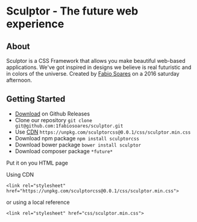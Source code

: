 # Sculptor - The future web experience## AboutSculptor is a CSS Framework that allows you make beautiful web-based applications.We've got inspired in designs we believe is real futuristic and in colors of  the universe.Created by [Fabio Soares](http://facebook.com/1fabiosoares) on a 2016 saturday afternoon.## Getting Started- [Download](https://github.com/1fabiosoares/sculptor/releases) on Github Releases- Clone our repository `git clone git@github.com:1fabiosoares/sculptor.git`- Use [CDN](https://unpkg.com/sculptorcss@0.0.2/css/sculptor.min.css) `https://unpkg.com/sculptorcss@0.0.1/css/sculptor.min.css`- Download npm package `npm install sculptorcss`- Download bower package `bower install sculptor`- Download composer package `*future*`Put it on you HTML pageUsing CDN    <link rel="stylesheet" href="https://unpkg.com/sculptorcss@0.0.1/css/sculptor.min.css">or using a local reference    <link rel="stylesheet" href="css/sculptor.min.css">    